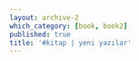 ```yaml
---
layout: archive-2
which_category: [book, book2]
published: true
title: '#kitap | yeni yazılar' 
---
```


<!--All posts of category 'book'-->

